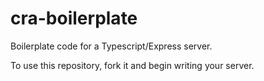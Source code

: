 # cra-boilerplate

Boilerplate code for a Typescript/Express server.

To use this repository, fork it and begin writing your server.  